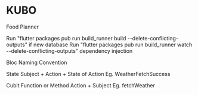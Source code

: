 # KUBO

Food Planner

Run "flutter packages pub run build_runner build --delete-conflicting-outputs" if new database
Run "flutter packages pub run build_runner watch --delete-conflicting-outputs" dependency injection


Bloc Naming Convention

State 
    Subject + Action + State of Action
    Eg. WeatherFetchSuccess

Cubit Function or Method
    Action + Subject
    Eg. fetchWeather